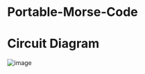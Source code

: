 # Portable-Morse-Code

# Circuit Diagram 
![image](https://github.com/user-attachments/assets/0a1646ac-018a-4298-b11b-3283fb23f05f)

